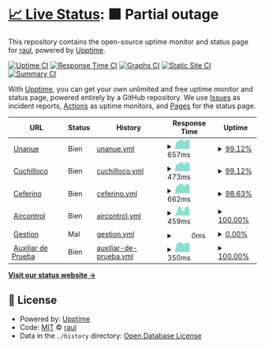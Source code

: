 # [📈 Live Status](https://estado.funsadu.ar): <!--live status--> **🟧 Partial outage**

This repository contains the open-source uptime monitor and status page for [raul](https://estado.funsadu.ar), powered by [Upptime](https://github.com/upptime/upptime).

[![Uptime CI](https://github.com/raulredes/upptime/workflows/Uptime%20CI/badge.svg)](https://github.com/raulredes/upptime/actions?query=workflow%3A%22Uptime+CI%22)
[![Response Time CI](https://github.com/raulredes/upptime/workflows/Response%20Time%20CI/badge.svg)](https://github.com/raulredes/upptime/actions?query=workflow%3A%22Response+Time+CI%22)
[![Graphs CI](https://github.com/raulredes/upptime/workflows/Graphs%20CI/badge.svg)](https://github.com/raulredes/upptime/actions?query=workflow%3A%22Graphs+CI%22)
[![Static Site CI](https://github.com/raulredes/upptime/workflows/Static%20Site%20CI/badge.svg)](https://github.com/raulredes/upptime/actions?query=workflow%3A%22Static+Site+CI%22)
[![Summary CI](https://github.com/raulredes/upptime/workflows/Summary%20CI/badge.svg)](https://github.com/raulredes/upptime/actions?query=workflow%3A%22Summary+CI%22)

With [Upptime](https://upptime.js.org), you can get your own unlimited and free uptime monitor and status page, powered entirely by a GitHub repository. We use [Issues](https://github.com/raulredes/upptime/issues) as incident reports, [Actions](https://github.com/raulredes/upptime/actions) as uptime monitors, and [Pages](https://estado.funsadu.ar) for the status page.

<!--start: status pages-->
<!-- This summary is generated by Upptime (https://github.com/upptime/upptime) -->
<!-- Do not edit this manually, your changes will be overwritten -->
<!-- prettier-ignore -->
| URL | Status | History | Response Time | Uptime |
| --- | ------ | ------- | ------------- | ------ |
| <img alt="" src="https://icons.duckduckgo.com/ip3/unanue.funsadu.ar.ico" height="13"> [Unanue](http://unanue.funsadu.ar:60080) | Bien | [unanue.yml](https://github.com/raulredes/funsadu/commits/HEAD/history/unanue.yml) | <details><summary><img alt="Response time graph" src="./graphs/unanue/response-time-week.png" height="20"> 657ms</summary><br><a href="https://estado.funsadu.ar/history/unanue"><img alt="Response time 714" src="https://img.shields.io/endpoint?url=https%3A%2F%2Fraw.githubusercontent.com%2Fraulredes%2Ffunsadu%2FHEAD%2Fapi%2Funanue%2Fresponse-time.json"></a><br><a href="https://estado.funsadu.ar/history/unanue"><img alt="24-hour response time 600" src="https://img.shields.io/endpoint?url=https%3A%2F%2Fraw.githubusercontent.com%2Fraulredes%2Ffunsadu%2FHEAD%2Fapi%2Funanue%2Fresponse-time-day.json"></a><br><a href="https://estado.funsadu.ar/history/unanue"><img alt="7-day response time 657" src="https://img.shields.io/endpoint?url=https%3A%2F%2Fraw.githubusercontent.com%2Fraulredes%2Ffunsadu%2FHEAD%2Fapi%2Funanue%2Fresponse-time-week.json"></a><br><a href="https://estado.funsadu.ar/history/unanue"><img alt="30-day response time 646" src="https://img.shields.io/endpoint?url=https%3A%2F%2Fraw.githubusercontent.com%2Fraulredes%2Ffunsadu%2FHEAD%2Fapi%2Funanue%2Fresponse-time-month.json"></a><br><a href="https://estado.funsadu.ar/history/unanue"><img alt="1-year response time 724" src="https://img.shields.io/endpoint?url=https%3A%2F%2Fraw.githubusercontent.com%2Fraulredes%2Ffunsadu%2FHEAD%2Fapi%2Funanue%2Fresponse-time-year.json"></a></details> | <details><summary><a href="https://estado.funsadu.ar/history/unanue">99.12%</a></summary><a href="https://estado.funsadu.ar/history/unanue"><img alt="All-time uptime 99.31%" src="https://img.shields.io/endpoint?url=https%3A%2F%2Fraw.githubusercontent.com%2Fraulredes%2Ffunsadu%2FHEAD%2Fapi%2Funanue%2Fuptime.json"></a><br><a href="https://estado.funsadu.ar/history/unanue"><img alt="24-hour uptime 100.00%" src="https://img.shields.io/endpoint?url=https%3A%2F%2Fraw.githubusercontent.com%2Fraulredes%2Ffunsadu%2FHEAD%2Fapi%2Funanue%2Fuptime-day.json"></a><br><a href="https://estado.funsadu.ar/history/unanue"><img alt="7-day uptime 99.12%" src="https://img.shields.io/endpoint?url=https%3A%2F%2Fraw.githubusercontent.com%2Fraulredes%2Ffunsadu%2FHEAD%2Fapi%2Funanue%2Fuptime-week.json"></a><br><a href="https://estado.funsadu.ar/history/unanue"><img alt="30-day uptime 99.80%" src="https://img.shields.io/endpoint?url=https%3A%2F%2Fraw.githubusercontent.com%2Fraulredes%2Ffunsadu%2FHEAD%2Fapi%2Funanue%2Fuptime-month.json"></a><br><a href="https://estado.funsadu.ar/history/unanue"><img alt="1-year uptime 99.41%" src="https://img.shields.io/endpoint?url=https%3A%2F%2Fraw.githubusercontent.com%2Fraulredes%2Ffunsadu%2FHEAD%2Fapi%2Funanue%2Fuptime-year.json"></a></details>
| <img alt="" src="https://icons.duckduckgo.com/ip3/cuchilloco.funsadu.ar.ico" height="13"> [Cuchilloco](http://cuchilloco.funsadu.ar:60080) | Bien | [cuchilloco.yml](https://github.com/raulredes/funsadu/commits/HEAD/history/cuchilloco.yml) | <details><summary><img alt="Response time graph" src="./graphs/cuchilloco/response-time-week.png" height="20"> 473ms</summary><br><a href="https://estado.funsadu.ar/history/cuchilloco"><img alt="Response time 822" src="https://img.shields.io/endpoint?url=https%3A%2F%2Fraw.githubusercontent.com%2Fraulredes%2Ffunsadu%2FHEAD%2Fapi%2Fcuchilloco%2Fresponse-time.json"></a><br><a href="https://estado.funsadu.ar/history/cuchilloco"><img alt="24-hour response time 431" src="https://img.shields.io/endpoint?url=https%3A%2F%2Fraw.githubusercontent.com%2Fraulredes%2Ffunsadu%2FHEAD%2Fapi%2Fcuchilloco%2Fresponse-time-day.json"></a><br><a href="https://estado.funsadu.ar/history/cuchilloco"><img alt="7-day response time 473" src="https://img.shields.io/endpoint?url=https%3A%2F%2Fraw.githubusercontent.com%2Fraulredes%2Ffunsadu%2FHEAD%2Fapi%2Fcuchilloco%2Fresponse-time-week.json"></a><br><a href="https://estado.funsadu.ar/history/cuchilloco"><img alt="30-day response time 455" src="https://img.shields.io/endpoint?url=https%3A%2F%2Fraw.githubusercontent.com%2Fraulredes%2Ffunsadu%2FHEAD%2Fapi%2Fcuchilloco%2Fresponse-time-month.json"></a><br><a href="https://estado.funsadu.ar/history/cuchilloco"><img alt="1-year response time 766" src="https://img.shields.io/endpoint?url=https%3A%2F%2Fraw.githubusercontent.com%2Fraulredes%2Ffunsadu%2FHEAD%2Fapi%2Fcuchilloco%2Fresponse-time-year.json"></a></details> | <details><summary><a href="https://estado.funsadu.ar/history/cuchilloco">99.12%</a></summary><a href="https://estado.funsadu.ar/history/cuchilloco"><img alt="All-time uptime 99.04%" src="https://img.shields.io/endpoint?url=https%3A%2F%2Fraw.githubusercontent.com%2Fraulredes%2Ffunsadu%2FHEAD%2Fapi%2Fcuchilloco%2Fuptime.json"></a><br><a href="https://estado.funsadu.ar/history/cuchilloco"><img alt="24-hour uptime 100.00%" src="https://img.shields.io/endpoint?url=https%3A%2F%2Fraw.githubusercontent.com%2Fraulredes%2Ffunsadu%2FHEAD%2Fapi%2Fcuchilloco%2Fuptime-day.json"></a><br><a href="https://estado.funsadu.ar/history/cuchilloco"><img alt="7-day uptime 99.12%" src="https://img.shields.io/endpoint?url=https%3A%2F%2Fraw.githubusercontent.com%2Fraulredes%2Ffunsadu%2FHEAD%2Fapi%2Fcuchilloco%2Fuptime-week.json"></a><br><a href="https://estado.funsadu.ar/history/cuchilloco"><img alt="30-day uptime 98.80%" src="https://img.shields.io/endpoint?url=https%3A%2F%2Fraw.githubusercontent.com%2Fraulredes%2Ffunsadu%2FHEAD%2Fapi%2Fcuchilloco%2Fuptime-month.json"></a><br><a href="https://estado.funsadu.ar/history/cuchilloco"><img alt="1-year uptime 98.80%" src="https://img.shields.io/endpoint?url=https%3A%2F%2Fraw.githubusercontent.com%2Fraulredes%2Ffunsadu%2FHEAD%2Fapi%2Fcuchilloco%2Fuptime-year.json"></a></details>
| <img alt="" src="https://icons.duckduckgo.com/ip3/ceferino.funsadu.ar.ico" height="13"> [Ceferino](http://ceferino.funsadu.ar:60080) | Bien | [ceferino.yml](https://github.com/raulredes/funsadu/commits/HEAD/history/ceferino.yml) | <details><summary><img alt="Response time graph" src="./graphs/ceferino/response-time-week.png" height="20"> 662ms</summary><br><a href="https://estado.funsadu.ar/history/ceferino"><img alt="Response time 800" src="https://img.shields.io/endpoint?url=https%3A%2F%2Fraw.githubusercontent.com%2Fraulredes%2Ffunsadu%2FHEAD%2Fapi%2Fceferino%2Fresponse-time.json"></a><br><a href="https://estado.funsadu.ar/history/ceferino"><img alt="24-hour response time 602" src="https://img.shields.io/endpoint?url=https%3A%2F%2Fraw.githubusercontent.com%2Fraulredes%2Ffunsadu%2FHEAD%2Fapi%2Fceferino%2Fresponse-time-day.json"></a><br><a href="https://estado.funsadu.ar/history/ceferino"><img alt="7-day response time 662" src="https://img.shields.io/endpoint?url=https%3A%2F%2Fraw.githubusercontent.com%2Fraulredes%2Ffunsadu%2FHEAD%2Fapi%2Fceferino%2Fresponse-time-week.json"></a><br><a href="https://estado.funsadu.ar/history/ceferino"><img alt="30-day response time 635" src="https://img.shields.io/endpoint?url=https%3A%2F%2Fraw.githubusercontent.com%2Fraulredes%2Ffunsadu%2FHEAD%2Fapi%2Fceferino%2Fresponse-time-month.json"></a><br><a href="https://estado.funsadu.ar/history/ceferino"><img alt="1-year response time 813" src="https://img.shields.io/endpoint?url=https%3A%2F%2Fraw.githubusercontent.com%2Fraulredes%2Ffunsadu%2FHEAD%2Fapi%2Fceferino%2Fresponse-time-year.json"></a></details> | <details><summary><a href="https://estado.funsadu.ar/history/ceferino">98.63%</a></summary><a href="https://estado.funsadu.ar/history/ceferino"><img alt="All-time uptime 95.22%" src="https://img.shields.io/endpoint?url=https%3A%2F%2Fraw.githubusercontent.com%2Fraulredes%2Ffunsadu%2FHEAD%2Fapi%2Fceferino%2Fuptime.json"></a><br><a href="https://estado.funsadu.ar/history/ceferino"><img alt="24-hour uptime 100.00%" src="https://img.shields.io/endpoint?url=https%3A%2F%2Fraw.githubusercontent.com%2Fraulredes%2Ffunsadu%2FHEAD%2Fapi%2Fceferino%2Fuptime-day.json"></a><br><a href="https://estado.funsadu.ar/history/ceferino"><img alt="7-day uptime 98.63%" src="https://img.shields.io/endpoint?url=https%3A%2F%2Fraw.githubusercontent.com%2Fraulredes%2Ffunsadu%2FHEAD%2Fapi%2Fceferino%2Fuptime-week.json"></a><br><a href="https://estado.funsadu.ar/history/ceferino"><img alt="30-day uptime 99.44%" src="https://img.shields.io/endpoint?url=https%3A%2F%2Fraw.githubusercontent.com%2Fraulredes%2Ffunsadu%2FHEAD%2Fapi%2Fceferino%2Fuptime-month.json"></a><br><a href="https://estado.funsadu.ar/history/ceferino"><img alt="1-year uptime 98.74%" src="https://img.shields.io/endpoint?url=https%3A%2F%2Fraw.githubusercontent.com%2Fraulredes%2Ffunsadu%2FHEAD%2Fapi%2Fceferino%2Fuptime-year.json"></a></details>
| <img alt="" src="https://icons.duckduckgo.com/ip3/radios.funsadu.ar.ico" height="13"> [Aircontrol](https://radios.funsadu.ar:9082) | Bien | [aircontrol.yml](https://github.com/raulredes/funsadu/commits/HEAD/history/aircontrol.yml) | <details><summary><img alt="Response time graph" src="./graphs/aircontrol/response-time-week.png" height="20"> 459ms</summary><br><a href="https://estado.funsadu.ar/history/aircontrol"><img alt="Response time 492" src="https://img.shields.io/endpoint?url=https%3A%2F%2Fraw.githubusercontent.com%2Fraulredes%2Ffunsadu%2FHEAD%2Fapi%2Faircontrol%2Fresponse-time.json"></a><br><a href="https://estado.funsadu.ar/history/aircontrol"><img alt="24-hour response time 285" src="https://img.shields.io/endpoint?url=https%3A%2F%2Fraw.githubusercontent.com%2Fraulredes%2Ffunsadu%2FHEAD%2Fapi%2Faircontrol%2Fresponse-time-day.json"></a><br><a href="https://estado.funsadu.ar/history/aircontrol"><img alt="7-day response time 459" src="https://img.shields.io/endpoint?url=https%3A%2F%2Fraw.githubusercontent.com%2Fraulredes%2Ffunsadu%2FHEAD%2Fapi%2Faircontrol%2Fresponse-time-week.json"></a><br><a href="https://estado.funsadu.ar/history/aircontrol"><img alt="30-day response time 413" src="https://img.shields.io/endpoint?url=https%3A%2F%2Fraw.githubusercontent.com%2Fraulredes%2Ffunsadu%2FHEAD%2Fapi%2Faircontrol%2Fresponse-time-month.json"></a><br><a href="https://estado.funsadu.ar/history/aircontrol"><img alt="1-year response time 380" src="https://img.shields.io/endpoint?url=https%3A%2F%2Fraw.githubusercontent.com%2Fraulredes%2Ffunsadu%2FHEAD%2Fapi%2Faircontrol%2Fresponse-time-year.json"></a></details> | <details><summary><a href="https://estado.funsadu.ar/history/aircontrol">100.00%</a></summary><a href="https://estado.funsadu.ar/history/aircontrol"><img alt="All-time uptime 99.88%" src="https://img.shields.io/endpoint?url=https%3A%2F%2Fraw.githubusercontent.com%2Fraulredes%2Ffunsadu%2FHEAD%2Fapi%2Faircontrol%2Fuptime.json"></a><br><a href="https://estado.funsadu.ar/history/aircontrol"><img alt="24-hour uptime 100.00%" src="https://img.shields.io/endpoint?url=https%3A%2F%2Fraw.githubusercontent.com%2Fraulredes%2Ffunsadu%2FHEAD%2Fapi%2Faircontrol%2Fuptime-day.json"></a><br><a href="https://estado.funsadu.ar/history/aircontrol"><img alt="7-day uptime 100.00%" src="https://img.shields.io/endpoint?url=https%3A%2F%2Fraw.githubusercontent.com%2Fraulredes%2Ffunsadu%2FHEAD%2Fapi%2Faircontrol%2Fuptime-week.json"></a><br><a href="https://estado.funsadu.ar/history/aircontrol"><img alt="30-day uptime 99.89%" src="https://img.shields.io/endpoint?url=https%3A%2F%2Fraw.githubusercontent.com%2Fraulredes%2Ffunsadu%2FHEAD%2Fapi%2Faircontrol%2Fuptime-month.json"></a><br><a href="https://estado.funsadu.ar/history/aircontrol"><img alt="1-year uptime 99.96%" src="https://img.shields.io/endpoint?url=https%3A%2F%2Fraw.githubusercontent.com%2Fraulredes%2Ffunsadu%2FHEAD%2Fapi%2Faircontrol%2Fuptime-year.json"></a></details>
| <img alt="" src="https://icons.duckduckgo.com/ip3/gestion.funsadus.ar.ico" height="13"> [Gestion](https://gestion.funsadus.ar/Radius/) | Mal | [gestion.yml](https://github.com/raulredes/funsadu/commits/HEAD/history/gestion.yml) | <details><summary><img alt="Response time graph" src="./graphs/gestion/response-time-week.png" height="20"> 0ms</summary><br><a href="https://estado.funsadu.ar/history/gestion"><img alt="Response time 599" src="https://img.shields.io/endpoint?url=https%3A%2F%2Fraw.githubusercontent.com%2Fraulredes%2Ffunsadu%2FHEAD%2Fapi%2Fgestion%2Fresponse-time.json"></a><br><a href="https://estado.funsadu.ar/history/gestion"><img alt="24-hour response time 0" src="https://img.shields.io/endpoint?url=https%3A%2F%2Fraw.githubusercontent.com%2Fraulredes%2Ffunsadu%2FHEAD%2Fapi%2Fgestion%2Fresponse-time-day.json"></a><br><a href="https://estado.funsadu.ar/history/gestion"><img alt="7-day response time 0" src="https://img.shields.io/endpoint?url=https%3A%2F%2Fraw.githubusercontent.com%2Fraulredes%2Ffunsadu%2FHEAD%2Fapi%2Fgestion%2Fresponse-time-week.json"></a><br><a href="https://estado.funsadu.ar/history/gestion"><img alt="30-day response time 0" src="https://img.shields.io/endpoint?url=https%3A%2F%2Fraw.githubusercontent.com%2Fraulredes%2Ffunsadu%2FHEAD%2Fapi%2Fgestion%2Fresponse-time-month.json"></a><br><a href="https://estado.funsadu.ar/history/gestion"><img alt="1-year response time 362" src="https://img.shields.io/endpoint?url=https%3A%2F%2Fraw.githubusercontent.com%2Fraulredes%2Ffunsadu%2FHEAD%2Fapi%2Fgestion%2Fresponse-time-year.json"></a></details> | <details><summary><a href="https://estado.funsadu.ar/history/gestion">0.00%</a></summary><a href="https://estado.funsadu.ar/history/gestion"><img alt="All-time uptime 0.00%" src="https://img.shields.io/endpoint?url=https%3A%2F%2Fraw.githubusercontent.com%2Fraulredes%2Ffunsadu%2FHEAD%2Fapi%2Fgestion%2Fuptime.json"></a><br><a href="https://estado.funsadu.ar/history/gestion"><img alt="24-hour uptime 0.00%" src="https://img.shields.io/endpoint?url=https%3A%2F%2Fraw.githubusercontent.com%2Fraulredes%2Ffunsadu%2FHEAD%2Fapi%2Fgestion%2Fuptime-day.json"></a><br><a href="https://estado.funsadu.ar/history/gestion"><img alt="7-day uptime 0.00%" src="https://img.shields.io/endpoint?url=https%3A%2F%2Fraw.githubusercontent.com%2Fraulredes%2Ffunsadu%2FHEAD%2Fapi%2Fgestion%2Fuptime-week.json"></a><br><a href="https://estado.funsadu.ar/history/gestion"><img alt="30-day uptime 1.38%" src="https://img.shields.io/endpoint?url=https%3A%2F%2Fraw.githubusercontent.com%2Fraulredes%2Ffunsadu%2FHEAD%2Fapi%2Fgestion%2Fuptime-month.json"></a><br><a href="https://estado.funsadu.ar/history/gestion"><img alt="1-year uptime 0.00%" src="https://img.shields.io/endpoint?url=https%3A%2F%2Fraw.githubusercontent.com%2Fraulredes%2Ffunsadu%2FHEAD%2Fapi%2Fgestion%2Fuptime-year.json"></a></details>
| <img alt="" src="https://icons.duckduckgo.com/ip3/143.255.155.1.ico" height="13"> [Auxiliar de Prueba](http://143.255.155.1:60080) | Bien | [auxiliar-de-prueba.yml](https://github.com/raulredes/funsadu/commits/HEAD/history/auxiliar-de-prueba.yml) | <details><summary><img alt="Response time graph" src="./graphs/auxiliar-de-prueba/response-time-week.png" height="20"> 350ms</summary><br><a href="https://estado.funsadu.ar/history/auxiliar-de-prueba"><img alt="Response time 360" src="https://img.shields.io/endpoint?url=https%3A%2F%2Fraw.githubusercontent.com%2Fraulredes%2Ffunsadu%2FHEAD%2Fapi%2Fauxiliar-de-prueba%2Fresponse-time.json"></a><br><a href="https://estado.funsadu.ar/history/auxiliar-de-prueba"><img alt="24-hour response time 323" src="https://img.shields.io/endpoint?url=https%3A%2F%2Fraw.githubusercontent.com%2Fraulredes%2Ffunsadu%2FHEAD%2Fapi%2Fauxiliar-de-prueba%2Fresponse-time-day.json"></a><br><a href="https://estado.funsadu.ar/history/auxiliar-de-prueba"><img alt="7-day response time 350" src="https://img.shields.io/endpoint?url=https%3A%2F%2Fraw.githubusercontent.com%2Fraulredes%2Ffunsadu%2FHEAD%2Fapi%2Fauxiliar-de-prueba%2Fresponse-time-week.json"></a><br><a href="https://estado.funsadu.ar/history/auxiliar-de-prueba"><img alt="30-day response time 334" src="https://img.shields.io/endpoint?url=https%3A%2F%2Fraw.githubusercontent.com%2Fraulredes%2Ffunsadu%2FHEAD%2Fapi%2Fauxiliar-de-prueba%2Fresponse-time-month.json"></a><br><a href="https://estado.funsadu.ar/history/auxiliar-de-prueba"><img alt="1-year response time 356" src="https://img.shields.io/endpoint?url=https%3A%2F%2Fraw.githubusercontent.com%2Fraulredes%2Ffunsadu%2FHEAD%2Fapi%2Fauxiliar-de-prueba%2Fresponse-time-year.json"></a></details> | <details><summary><a href="https://estado.funsadu.ar/history/auxiliar-de-prueba">100.00%</a></summary><a href="https://estado.funsadu.ar/history/auxiliar-de-prueba"><img alt="All-time uptime 99.90%" src="https://img.shields.io/endpoint?url=https%3A%2F%2Fraw.githubusercontent.com%2Fraulredes%2Ffunsadu%2FHEAD%2Fapi%2Fauxiliar-de-prueba%2Fuptime.json"></a><br><a href="https://estado.funsadu.ar/history/auxiliar-de-prueba"><img alt="24-hour uptime 100.00%" src="https://img.shields.io/endpoint?url=https%3A%2F%2Fraw.githubusercontent.com%2Fraulredes%2Ffunsadu%2FHEAD%2Fapi%2Fauxiliar-de-prueba%2Fuptime-day.json"></a><br><a href="https://estado.funsadu.ar/history/auxiliar-de-prueba"><img alt="7-day uptime 100.00%" src="https://img.shields.io/endpoint?url=https%3A%2F%2Fraw.githubusercontent.com%2Fraulredes%2Ffunsadu%2FHEAD%2Fapi%2Fauxiliar-de-prueba%2Fuptime-week.json"></a><br><a href="https://estado.funsadu.ar/history/auxiliar-de-prueba"><img alt="30-day uptime 99.96%" src="https://img.shields.io/endpoint?url=https%3A%2F%2Fraw.githubusercontent.com%2Fraulredes%2Ffunsadu%2FHEAD%2Fapi%2Fauxiliar-de-prueba%2Fuptime-month.json"></a><br><a href="https://estado.funsadu.ar/history/auxiliar-de-prueba"><img alt="1-year uptime 99.95%" src="https://img.shields.io/endpoint?url=https%3A%2F%2Fraw.githubusercontent.com%2Fraulredes%2Ffunsadu%2FHEAD%2Fapi%2Fauxiliar-de-prueba%2Fuptime-year.json"></a></details>

<!--end: status pages-->

[**Visit our status website →**](https://estado.funsadu.ar)

## 📄 License

- Powered by: [Upptime](https://github.com/upptime/upptime)
- Code: [MIT](./LICENSE) © [raul](https://estado.funsadu.ar)
- Data in the `./history` directory: [Open Database License](https://opendatacommons.org/licenses/odbl/1-0/)
